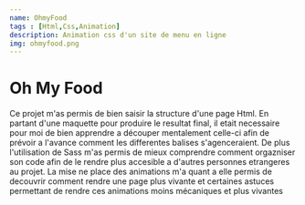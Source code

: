 ```yaml
--- 
name: OhmyFood
tags : [Html,Css,Animation]
description: Animation css d'un site de menu en ligne
img: ohmyfood.png
---
```



# Oh My Food 

Ce projet m'as permis de bien saisir la structure d'une page Html. En partant d'une maquette pour produire le resultat final, il etait necessaire pour moi de bien apprendre a découper mentalement celle-ci afin de prévoir a l'avance comment les differentes balises s'agenceraient. De plus l'utilisation de Sass m'as permis de mieux comprendre comment orgazniser son code afin de le rendre plus accesible a d'autres personnes etrangeres au projet.
La mise ne place des animations m'a quant a elle permis de decouvrir comment rendre une page plus vivante et certaines astuces permettant de rendre ces animations moins mécaniques et plus vivantes 